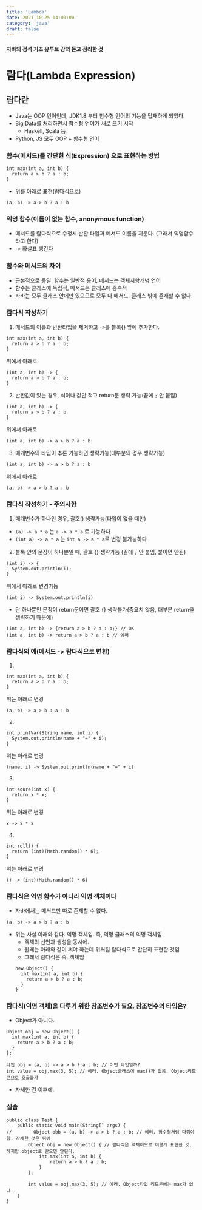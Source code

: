 ```yaml
---
title: 'Lambda'
date: 2021-10-25 14:00:00
category: 'java'
draft: false
---
```


#### 자바의 정석 기초 유투브 강의 듣고 정리한 것

# 람다(Lambda Expression)

## 람다란

- Java는 OOP 언어인데, JDK1.8 부터 함수형 언어의 기능을 탑재하게 되었다.
- Big Data를 처리하면서 함수형 언어가 새로 뜨기 시작
  - Haskell, Scala 등
- Python, JS 모두 OOP + 함수형 언어

### 함수(메서드)를 간단힌 식(Expression) 으로 표현하는 방법

```
int max(int a, int b) {
  return a > b ? a : b;
}
```

- 위를 아래로 표현(람다식으로)

```
(a, b) -> a > b ? a : b
```

### 익명 함수(이름이 없는 함수, anonymous function)

- 메서드를 람다식으로 수정시 반환 타입과 메서드 이름을 지운다. (그래서 익명함수라고 한다)
- `->` 화살표 생긴다

### 함수와 메서드의 차이

- 근본적으로 동일. 함수는 일반적 용어, 메서드는 객체지향개념 언어
- 함수는 클래스에 독립적, 메서드는 클래스에 종속적
- 자바는 모두 클래스 안에만 있으므로 모두 다 메서드. 클래스 밖에 존재할 수 없다.

### 람다식 작성하기

1. 메서드의 이름과 반환타입을 제거하고 `->`를 블록{} 앞에 추가한다.

```
int max(int a, int b) {
  return a > b ? a : b;
}
```

위에서 아래로

```
(int a, int b) -> {
  return a > b ? a : b;
}
```

2. 반환값이 있는 경우, 식이나 값만 적고 return문 생략 가능(끝에 `;` 안 붙임)

```
(int a, int b) -> {
  return a > b ? a : b
}

```

위에서 아래로

```
(int a, int b) -> a > b ? a : b
```

3. 매개변수의 타입이 추론 가능하면 생략가능(대부분의 경우 생략가능)

```
(int a, int b) -> a > b ? a : b
```

위에서 아래로

```
(a, b) -> a > b ? a : b
```

### 람다식 작성하기 - 주의사항

1. 매개변수가 하나인 경우, 괄호() 생략가능(타입이 없을 때만)

- `(a) -> a * a` 는 `a -> a * a` 로 가능하다
- `(int a) -> a * a` 는 `int a -> a * a`로 변경 불가능하다

2. 블록 안의 문장이 하나뿐일 때, 괄호 {} 생략가능 (끝에 `;` 안 붙임, 붙이면 안됨)

```
(int i) -> {
  System.out.println(i);
}
```

위에서 아래로 변경가능

```
(int i) -> System.out.println(i)
```

- 단 하나뿐인 문장이 return문이면 괄호 {} 생략불가(중요치 않음, 대부분 return을 생략하기 때문에)

```
(int a, int b) -> {return a > b ? a : b;} // OK
(int a, int b) -> return a > b ? a : b // 에러
```

### 람다식의 예(메서드 -> 람다식으로 변환)

1.

```
int max(int a, int b) {
  return a > b ? a : b;
}
```

위는 아래로 변경

```
(a, b) -> a > b : a : b
```

2.

```
int printVar(String name, int i) {
  System.out.println(name + "=" + i);
}
```

위는 아래로 변경

```
(name, i) -> System.out.println(name + "=" + i)
```

3.

```
int squre(int x) {
  return x * x;
}
```

위는 아래로 변경

```
x -> x * x
```

4.

```
int roll() {
  return (int)(Math.random() * 6);
}
```

위는 아래로 변경

```
() -> (int)(Math.random() * 6)
```

### 람다식은 익명 함수가 아니라 익명 객체이다

- 자바에서는 메서드만 따로 존재할 수 없다.

```
(a, b) -> a > b ? a : b
```

- 위는 사실 아래와 같다. 익명 객체임. 즉, 익명 클래스의 익명 객체임
  - 객체의 선언과 생성을 동시에.
  - 원래는 아래와 같이 써야 하는데 위처럼 람다식으로 간단히 표현한 것임
  - 그래서 람다식은 즉, 객체임
  ```
  new Object() {
    int max(int a, int b) {
      return a > b ? a : b;
    }
  }
  ```

### 람다식(익명 객체)을 다루기 위한 참조변수가 필요. 참조변수의 타입은?

- Object가 아니다.

```
Object obj = new Object() {
  int max(int a, int b) {
    return a > b ? a : b;
  }
};
```

```
타입 obj = (a, b) -> a > b ? a : b; // 어떤 타입일까?
int value = obj.max(3, 5); // 에러. Object클래스에 max()가 없음. Object리모콘으로 호출불가
```

- 자세한 건 이후에.

### 실습

```
public class Test {
    public static void main(String[] args) {
//        Object obb = (a, b) -> a > b ? a : b; // 에러. 함수형처럼 다뤄야 함. 자세한 것은 뒤에
        Object obj = new Object() { // 람다식은 객체이므로 이렇게 표현한 것. 하지만 object로 받으면 안된다.
            int max(int a, int b) {
                return a > b ? a : b;
            }
        };

        int value = obj.max(3, 5); // 에러. Object타입 리모콘에는 max가 없다.
    }
}
```
